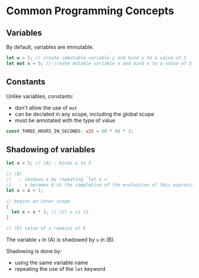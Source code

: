 # Common Programming Concepts

## Variables

By default, variables are immutable.

```rust
let w = 5; // create immutable variable y and bind y to a value of 5
let mut x = 5; // create mutable variable x and bind x to a value of 5
```

## Constants

Unlike variables, constants:

- don't allow the use of `mut`
- can be declated in any scope, including the global scope
- must be annotated with the type of value

```rust
const THREE_HOURS_IN_SECONDS: u32 = 60 * 60 * 3;
```

## Shadowing of variables

```rust
let x = 5; // (A) - binds x to 5

// (B)
//   - shadows x by repeating `let x =`
//   - x becomes 6 at the completion of the evaluation of this expression
let x = x + 1;

// begins an inner scope
{
  let x = x * 2; // (C) x is 12
}

// (D) value of x remains at 6
```

The variable `x` in (A) is shadowed by `x` in (B).

Shadowing is done by:

- using the same variable name
- repeating the use of the `let` keyword

